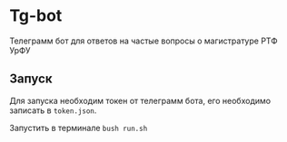 # Tg-bot

Телеграмм бот для ответов на частые вопросы о магистратуре РТФ УрФУ

## Запуск

Для запуска необходим токен от телеграмм бота, его необходимо записать в `token.json`.

Запустить в терминале `bush run.sh`
